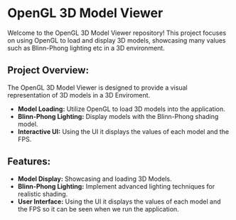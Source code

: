 # OpenGL 3D Model Viewer

Welcome to the OpenGL 3D Model Viewer repository! This project focuses on using OpenGL to load and display 3D models, showcasing many values such as Blinn-Phong lighting etc in a 3D environment.

## Project Overview:

The OpenGL 3D Model Viewer is designed to provide a visual representation of 3D models in a 3D Enviroment. 

- **Model Loading:** Utilize OpenGL to load 3D models into the application.
- **Blinn-Phong Lighting:** Display models with the Blinn-Phong shading model.
- **Interactive UI:** Using the UI it displays the values of each model and the FPS.

## Features:
- **Model Display:** Showcasing and loading 3D Models.
- **Blinn-Phong Lighting:** Implement advanced lighting techniques for realistic shading.
- **User Interface:** Using the UI it displays the values of each model and the FPS so it can be seen when we run the application.

